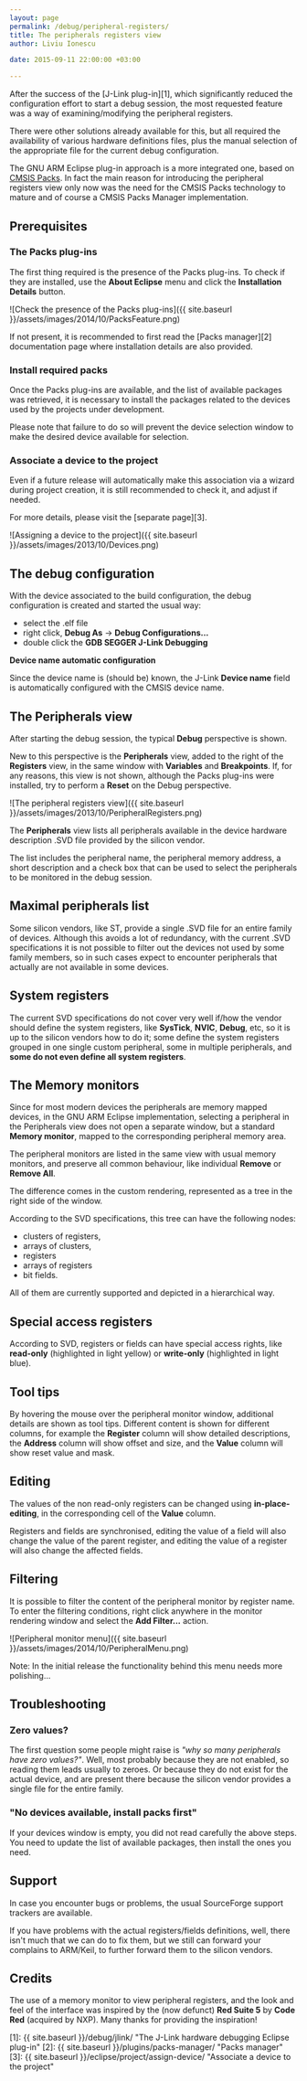 ```yaml
---
layout: page
permalink: /debug/peripheral-registers/
title: The peripherals registers view
author: Liviu Ionescu

date: 2015-09-11 22:00:00 +03:00

---
```


After the success of the [J-Link plug-in][1], which significantly reduced the configuration effort to start a debug session, the most requested feature was a way of examining/modifying the peripheral registers.

There were other solutions already available for this, but all required the availability of various hardware definitions files, plus the manual selection of the appropriate file for the current debug configuration.

The GNU ARM Eclipse plug-in approach is a more integrated one, based on [CMSIS Packs](http://www.keil.com/pack/doc/CMSIS/Pack/html/index.html). In fact the main reason for introducing the peripheral registers view only now was the need for the CMSIS Packs technology to mature and of course a CMSIS Packs Manager implementation.

## Prerequisites

### The Packs plug-ins

The first thing required is the presence of the Packs plug-ins. To check if they are installed, use the **About Eclipse** menu and click the **Installation Details** button.

![Check the presence of the Packs plug-ins]({{ site.baseurl }}/assets/images/2014/10/PacksFeature.png)

If not present, it is recommended to first read the [Packs manager][2] documentation page where installation details are also provided.

### Install required packs

Once the Packs plug-ins are available, and the list of available packages was retrieved, it is necessary to install the packages related to the devices used by the projects under development.

Please note that failure to do so will prevent the device selection window to make the desired device available for selection.

### Associate a device to the project

Even if a future release will automatically make this association via a wizard during project creation, it is still recommended to check it, and adjust if needed.

For more details, please visit the [separate page][3].

![Assigning a device to the project]({{ site.baseurl }}/assets/images/2013/10/Devices.png)

## The debug configuration

With the device associated to the build configuration, the debug configuration is created and started the usual way:

* select the .elf file
* right click, **Debug As** → **Debug Configurations...**
* double click the **GDB SEGGER J-Link Debugging**

**Device name automatic configuration**

Since the device name is (should be) known, the J-Link **Device name** field is automatically configured with the CMSIS device name.

## The Peripherals view

After starting the debug session, the typical **Debug** perspective is shown.

New to this perspective is the **Peripherals** view, added to the right of the **Registers** view, in the same window with **Variables** and **Breakpoints**. If, for any reasons, this view is not shown, although the Packs plug-ins were installed, try to perform a **Reset** on the Debug perspective.

![The peripheral registers view]({{ site.baseurl }}/assets/images/2013/10/PeripheralRegisters.png)

The **Peripherals** view lists all peripherals available in the device hardware description .SVD file provided by the silicon vendor.

The list includes the peripheral name, the peripheral memory address, a short description and a check box that can be used to select the peripherals to be monitored in the debug session.

## Maximal peripherals list

Some silicon vendors, like ST, provide a single .SVD file for an entire family of devices. Although this avoids a lot of redundancy, with the current .SVD specifications it is not possible to filter out the devices not used by some family members, so in such cases expect to encounter peripherals that actually are not available in some devices.

## System registers

The current SVD specifications do not cover very well if/how the vendor should define the system registers, like **SysTick**, **NVIC**, **Debug**, etc, so it is up to the silicon vendors how to do it; some define the system registers grouped in one single custom peripheral, some in multiple peripherals, and **some do not even define all system registers**.

## The Memory monitors

Since for most modern devices the peripherals are memory mapped devices, in the GNU ARM Eclipse implementation, selecting a peripheral in the Peripherals view does not open a separate window, but a standard **Memory monitor**, mapped to the corresponding peripheral memory area.

The peripheral monitors are listed in the same view with usual memory monitors, and preserve all common behaviour, like individual **Remove** or **Remove All**.

The difference comes in the custom rendering, represented as a tree in the right side of the window.

According to the SVD specifications, this tree can have the following nodes:

* clusters of registers,
* arrays of clusters,
* registers
* arrays of registers
* bit fields.

All of them are currently supported and depicted in a hierarchical way.

## Special access registers

According to SVD, registers or fields can have special access rights, like **read-only** (highlighted in light yellow) or **write-only** (highlighted in light blue).

## Tool tips

By hovering the mouse over the peripheral monitor window, additional details are shown as tool tips. Different content is shown for different columns, for example the **Register** column will show detailed descriptions, the **Address** column will show offset and size, and the **Value** column will show reset value and mask.

## Editing

The values of the non read-only registers can be changed using **in-place-editing**, in the corresponding cell of the **Value** column.

Registers and fields are synchronised, editing the value of a field will also change the value of the parent register, and editing the value of a register will also change the affected fields.

## Filtering

It is possible to filter the content of the peripheral monitor by register name. To enter the filtering conditions, right click anywhere in the monitor rendering window and select the **Add Filter...** action.

![Peripheral monitor menu]({{ site.baseurl }}/assets/images/2014/10/PeripheralMenu.png)

Note: In the initial release the functionality behind this menu needs more polishing...

## Troubleshooting

### Zero values?

The first question some people might raise is _"why so many peripherals have zero values?"_. Well, most probably because they are not enabled, so reading them leads usually to zeroes. Or because they do not exist for the actual device, and are present there because the silicon vendor provides a single file for the entire family.

### "No devices available, install packs first"

If your devices window is empty, you did not read carefully the above steps. You need to update the list of available packages, then install the ones you need.

## Support

In case you encounter bugs or problems, the usual SourceForge support trackers are available.

If you have problems with the actual registers/fields definitions, well, there isn't much that we can do to fix them, but we still can forward your complains to ARM/Keil, to further forward them to the silicon vendors.

## Credits

The use of a memory monitor to view peripheral registers, and the look and feel of the interface was inspired by the (now defunct) **Red Suite 5** by **Code Red** (acquired by NXP). Many thanks for providing the inspiration!

 [1]: {{ site.baseurl }}/debug/jlink/ "The J-Link hardware debugging Eclipse plug-in"
 [2]: {{ site.baseurl }}/plugins/packs-manager/ "Packs manager"
 [3]: {{ site.baseurl }}/eclipse/project/assign-device/ "Associate a device to the project"
